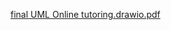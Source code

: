 [final UML Online tutoring.drawio.pdf](https://github.com/user-attachments/files/19506166/final.UML.Online.tutoring.drawio.pdf)
